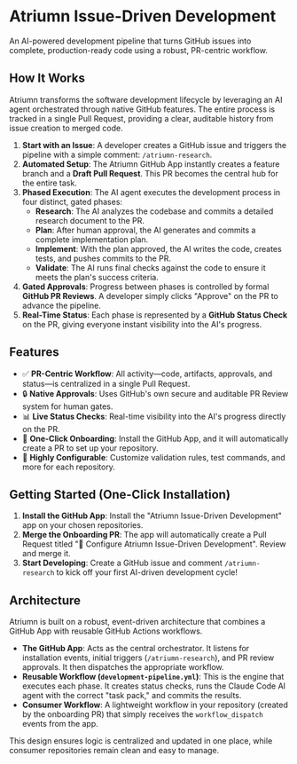 # Atriumn Issue-Driven Development

An AI-powered development pipeline that turns GitHub issues into complete, production-ready code using a robust, PR-centric workflow.

## How It Works

Atriumn transforms the software development lifecycle by leveraging an AI agent orchestrated through native GitHub features. The entire process is tracked in a single Pull Request, providing a clear, auditable history from issue creation to merged code.

1.  **Start with an Issue**: A developer creates a GitHub issue and triggers the pipeline with a simple comment: `/atriumn-research`.
2.  **Automated Setup**: The Atriumn GitHub App instantly creates a feature branch and a **Draft Pull Request**. This PR becomes the central hub for the entire task.
3.  **Phased Execution**: The AI agent executes the development process in four distinct, gated phases:
    *   **Research**: The AI analyzes the codebase and commits a detailed research document to the PR.
    *   **Plan**: After human approval, the AI generates and commits a complete implementation plan.
    *   **Implement**: With the plan approved, the AI writes the code, creates tests, and pushes commits to the PR.
    *   **Validate**: The AI runs final checks against the code to ensure it meets the plan's success criteria.
4.  **Gated Approvals**: Progress between phases is controlled by formal **GitHub PR Reviews**. A developer simply clicks "Approve" on the PR to advance the pipeline.
5.  **Real-Time Status**: Each phase is represented by a **GitHub Status Check** on the PR, giving everyone instant visibility into the AI's progress.

 <!-- It would be great to create a diagram for this -->

## Features

-   ✅ **PR-Centric Workflow**: All activity—code, artifacts, approvals, and status—is centralized in a single Pull Request.
-   🔒 **Native Approvals**: Uses GitHub's own secure and auditable PR Review system for human gates.
-   📊 **Live Status Checks**: Real-time visibility into the AI's progress directly on the PR.
-   🚀 **One-Click Onboarding**: Install the GitHub App, and it will automatically create a PR to set up your repository.
-   🔧 **Highly Configurable**: Customize validation rules, test commands, and more for each repository.

## Getting Started (One-Click Installation)

1.  **Install the GitHub App**: Install the "Atriumn Issue-Driven Development" app on your chosen repositories.
2.  **Merge the Onboarding PR**: The app will automatically create a Pull Request titled "🚀 Configure Atriumn Issue-Driven Development". Review and merge it.
3.  **Start Developing**: Create a GitHub issue and comment `/atriumn-research` to kick off your first AI-driven development cycle!

## Architecture

Atriumn is built on a robust, event-driven architecture that combines a GitHub App with reusable GitHub Actions workflows.

-   **The GitHub App**: Acts as the central orchestrator. It listens for installation events, initial triggers (`/atriumn-research`), and PR review approvals. It then dispatches the appropriate workflow.
-   **Reusable Workflow (`development-pipeline.yml`)**: This is the engine that executes each phase. It creates status checks, runs the Claude Code AI agent with the correct "task pack," and commits the results.
-   **Consumer Workflow**: A lightweight workflow in your repository (created by the onboarding PR) that simply receives the `workflow_dispatch` events from the app.

This design ensures logic is centralized and updated in one place, while consumer repositories remain clean and easy to manage.